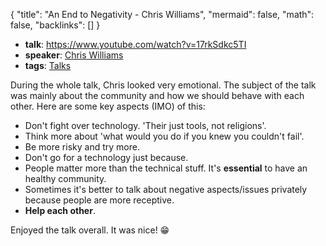 {
	"title": "An End to Negativity - Chris Williams",
	"mermaid": false,
	"math": false,
	"backlinks": []
}

- **talk**: https://www.youtube.com/watch?v=17rkSdkc5TI
- **speaker**: [Chris Williams](/chris-williams/)
- **tags**: [Talks](/talks/)

During the whole talk, Chris looked very emotional. The subject of the talk was mainly about the community and how we should behave with each other. Here are some key aspects (IMO) of this:

- Don't fight over technology. 'Their just tools, not religions'.
- Think more about 'what would you do if you knew you couldn't fail'.
- Be more risky and try more.
- Don't go for a technology just because.
- People matter more than the technical stuff. It's **essential** to have an healthy community.
- Sometimes it's better to talk about negative aspects/issues privately because people are more receptive.
- **Help each other**.

Enjoyed the talk overall. It was nice! 😁
